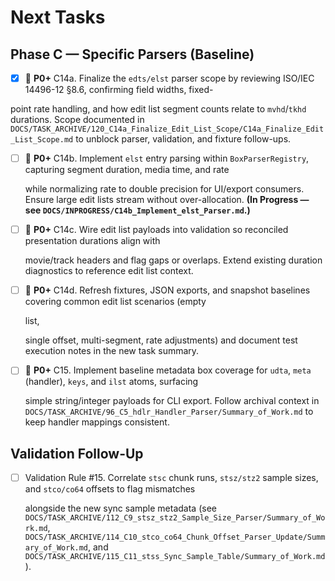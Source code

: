 # Next Tasks

## Phase C — Specific Parsers (Baseline)

- [x] 🔴 **P0+** C14a. Finalize the `edts/elst` parser scope by reviewing ISO/IEC 14496-12 §8.6, confirming field widths, fixed-

point rate handling, and how edit list segment counts relate to `mvhd`/`tkhd` durations. Scope documented in
  `DOCS/TASK_ARCHIVE/120_C14a_Finalize_Edit_List_Scope/C14a_Finalize_Edit_List_Scope.md` to unblock parser, validation, and
  fixture follow-ups.

- [ ] 🔴 **P0+** C14b. Implement `elst` entry parsing within `BoxParserRegistry`, capturing segment duration, media time, and rate

    while normalizing rate to double precision for UI/export consumers. Ensure large edit lists stream without
  over-allocation. **(In Progress — see `DOCS/INPROGRESS/C14b_Implement_elst_Parser.md`.)**

- [ ] 🔴 **P0+** C14c. Wire edit list payloads into validation so reconciled presentation durations align with

  movie/track headers and flag gaps or overlaps. Extend existing duration diagnostics to reference edit list context.

- [ ] 🔴 **P0+** C14d. Refresh fixtures, JSON exports, and snapshot baselines covering common edit list scenarios (empty

  list,

  single offset, multi-segment, rate adjustments) and document test execution notes in the new task summary.

- [ ] 🔴 **P0+** C15. Implement baseline metadata box coverage for `udta`, `meta` (handler), `keys`, and `ilst` atoms, surfacing

  simple string/integer payloads for CLI export. Follow archival context in
  `DOCS/TASK_ARCHIVE/96_C5_hdlr_Handler_Parser/Summary_of_Work.md` to keep handler mappings consistent.

## Validation Follow-Up

- [ ] Validation Rule #15. Correlate `stsc` chunk runs, `stsz/stz2` sample sizes, and `stco/co64` offsets to flag mismatches

  alongside the new sync sample metadata (see `DOCS/TASK_ARCHIVE/112_C9_stsz_stz2_Sample_Size_Parser/Summary_of_Work.md`,
  `DOCS/TASK_ARCHIVE/114_C10_stco_co64_Chunk_Offset_Parser_Update/Summary_of_Work.md`, and
  `DOCS/TASK_ARCHIVE/115_C11_stss_Sync_Sample_Table/Summary_of_Work.md`).
